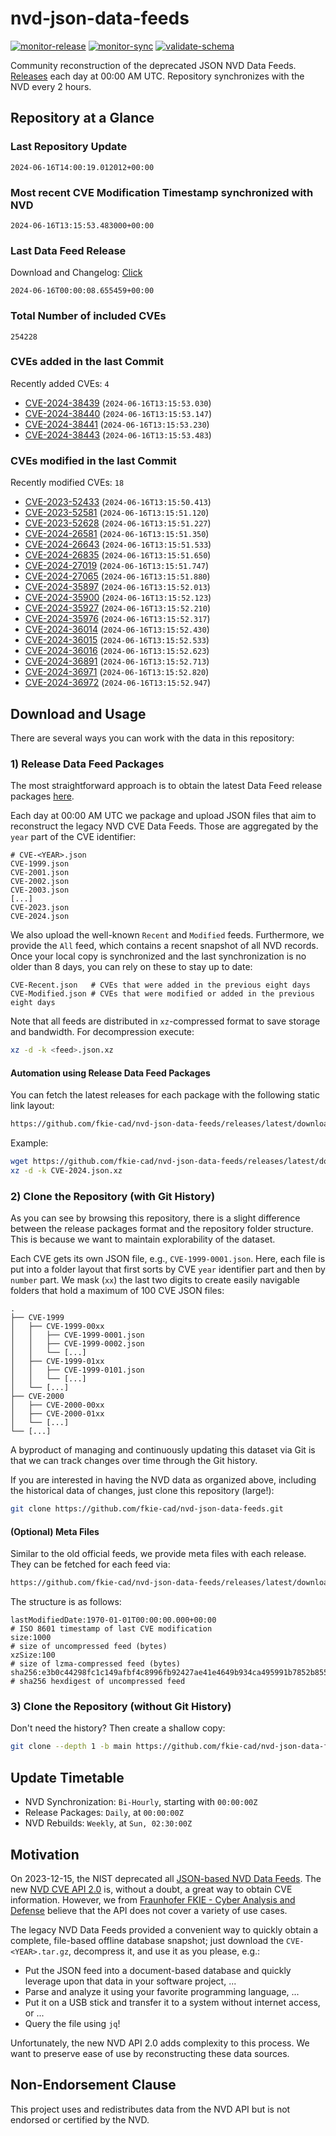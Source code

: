 # nvd-json-data-feeds

[![monitor-release](https://github.com/fkie-cad/nvd-json-data-feeds/actions/workflows/monitor_release.yml/badge.svg)](https://github.com/fkie-cad/nvd-json-data-feeds/actions/workflows/monitor_release.yml)
[![monitor-sync](https://github.com/fkie-cad/nvd-json-data-feeds/actions/workflows/monitor_sync.yml/badge.svg)](https://github.com/fkie-cad/nvd-json-data-feeds/actions/workflows/monitor_sync.yml)
[![validate-schema](https://github.com/fkie-cad/nvd-json-data-feeds/actions/workflows/validate_schema.yml/badge.svg)](https://github.com/fkie-cad/nvd-json-data-feeds/actions/workflows/validate_schema.yml)

Community reconstruction of the deprecated JSON NVD Data Feeds.
[Releases](https://github.com/fkie-cad/nvd-json-data-feeds/releases/latest) each day at 00:00 AM UTC.
Repository synchronizes with the NVD every 2 hours.

## Repository at a Glance

### Last Repository Update

```plain
2024-06-16T14:00:19.012012+00:00
```

### Most recent CVE Modification Timestamp synchronized with NVD

```plain
2024-06-16T13:15:53.483000+00:00
```

### Last Data Feed Release

Download and Changelog: [Click](https://github.com/fkie-cad/nvd-json-data-feeds/releases/latest)

```plain
2024-06-16T00:00:08.655459+00:00
```

### Total Number of included CVEs

```plain
254228
```

### CVEs added in the last Commit

Recently added CVEs: `4`

- [CVE-2024-38439](CVE-2024/CVE-2024-384xx/CVE-2024-38439.json) (`2024-06-16T13:15:53.030`)
- [CVE-2024-38440](CVE-2024/CVE-2024-384xx/CVE-2024-38440.json) (`2024-06-16T13:15:53.147`)
- [CVE-2024-38441](CVE-2024/CVE-2024-384xx/CVE-2024-38441.json) (`2024-06-16T13:15:53.230`)
- [CVE-2024-38443](CVE-2024/CVE-2024-384xx/CVE-2024-38443.json) (`2024-06-16T13:15:53.483`)


### CVEs modified in the last Commit

Recently modified CVEs: `18`

- [CVE-2023-52433](CVE-2023/CVE-2023-524xx/CVE-2023-52433.json) (`2024-06-16T13:15:50.413`)
- [CVE-2023-52581](CVE-2023/CVE-2023-525xx/CVE-2023-52581.json) (`2024-06-16T13:15:51.120`)
- [CVE-2023-52628](CVE-2023/CVE-2023-526xx/CVE-2023-52628.json) (`2024-06-16T13:15:51.227`)
- [CVE-2024-26581](CVE-2024/CVE-2024-265xx/CVE-2024-26581.json) (`2024-06-16T13:15:51.350`)
- [CVE-2024-26643](CVE-2024/CVE-2024-266xx/CVE-2024-26643.json) (`2024-06-16T13:15:51.533`)
- [CVE-2024-26835](CVE-2024/CVE-2024-268xx/CVE-2024-26835.json) (`2024-06-16T13:15:51.650`)
- [CVE-2024-27019](CVE-2024/CVE-2024-270xx/CVE-2024-27019.json) (`2024-06-16T13:15:51.747`)
- [CVE-2024-27065](CVE-2024/CVE-2024-270xx/CVE-2024-27065.json) (`2024-06-16T13:15:51.880`)
- [CVE-2024-35897](CVE-2024/CVE-2024-358xx/CVE-2024-35897.json) (`2024-06-16T13:15:52.013`)
- [CVE-2024-35900](CVE-2024/CVE-2024-359xx/CVE-2024-35900.json) (`2024-06-16T13:15:52.123`)
- [CVE-2024-35927](CVE-2024/CVE-2024-359xx/CVE-2024-35927.json) (`2024-06-16T13:15:52.210`)
- [CVE-2024-35976](CVE-2024/CVE-2024-359xx/CVE-2024-35976.json) (`2024-06-16T13:15:52.317`)
- [CVE-2024-36014](CVE-2024/CVE-2024-360xx/CVE-2024-36014.json) (`2024-06-16T13:15:52.430`)
- [CVE-2024-36015](CVE-2024/CVE-2024-360xx/CVE-2024-36015.json) (`2024-06-16T13:15:52.533`)
- [CVE-2024-36016](CVE-2024/CVE-2024-360xx/CVE-2024-36016.json) (`2024-06-16T13:15:52.623`)
- [CVE-2024-36891](CVE-2024/CVE-2024-368xx/CVE-2024-36891.json) (`2024-06-16T13:15:52.713`)
- [CVE-2024-36971](CVE-2024/CVE-2024-369xx/CVE-2024-36971.json) (`2024-06-16T13:15:52.820`)
- [CVE-2024-36972](CVE-2024/CVE-2024-369xx/CVE-2024-36972.json) (`2024-06-16T13:15:52.947`)


## Download and Usage

There are several ways you can work with the data in this repository:

### 1) Release Data Feed Packages

The most straightforward approach is to obtain the latest Data Feed release packages [here](https://github.com/fkie-cad/nvd-json-data-feeds/releases/latest).

Each day at 00:00 AM UTC we package and upload JSON files that aim to reconstruct the legacy NVD CVE Data Feeds.
Those are aggregated by the `year` part of the CVE identifier:

```
# CVE-<YEAR>.json
CVE-1999.json
CVE-2001.json
CVE-2002.json
CVE-2003.json
[...]
CVE-2023.json
CVE-2024.json
```

We also upload the well-known `Recent` and `Modified` feeds.
Furthermore, we provide the `All` feed, which contains a recent snapshot of all NVD records.
Once your local copy is synchronized and the last synchronization is no older than 8 days, you can rely on these to stay up to date:

```plain
CVE-Recent.json   # CVEs that were added in the previous eight days
CVE-Modified.json # CVEs that were modified or added in the previous eight days
```

Note that all feeds are distributed in `xz`-compressed format to save storage and bandwidth.
For decompression execute:

```sh
xz -d -k <feed>.json.xz
```

#### Automation using Release Data Feed Packages

You can fetch the latest releases for each package with the following static link layout:

```sh
https://github.com/fkie-cad/nvd-json-data-feeds/releases/latest/download/CVE-<YEAR>.json.xz
```

Example:

```sh
wget https://github.com/fkie-cad/nvd-json-data-feeds/releases/latest/download/CVE-2024.json.xz
xz -d -k CVE-2024.json.xz
```

### 2) Clone the Repository (with Git History)

As you can see by browsing this repository, there is a slight difference between the release packages format and the repository folder structure.
This is because we want to maintain explorability of the dataset.

Each CVE gets its own JSON file, e.g., `CVE-1999-0001.json`.
Here, each file is put into a folder layout that first sorts by CVE `year` identifier part and then by `number` part.
We mask (`xx`) the last two digits to create easily navigable folders that hold a maximum of 100 CVE JSON files:

```plain
.
├── CVE-1999
│   ├── CVE-1999-00xx
│   │   ├── CVE-1999-0001.json
│   │   ├── CVE-1999-0002.json
│   │   └── [...]
│   ├── CVE-1999-01xx
│   │   ├── CVE-1999-0101.json
│   │   └── [...]
│   └── [...]
├── CVE-2000
│   ├── CVE-2000-00xx
│   ├── CVE-2000-01xx
│   └── [...]
└── [...]
```

A byproduct of managing and continuously updating this dataset via Git is that we can track changes over time through the Git history.

If you are interested in having the NVD data as organized above, including the historical data of changes, just clone this repository (large!):

```sh
git clone https://github.com/fkie-cad/nvd-json-data-feeds.git
```

#### (Optional) Meta Files

Similar to the old official feeds, we provide meta files with each release. They can be fetched for each feed via:

```sh
https://github.com/fkie-cad/nvd-json-data-feeds/releases/latest/download/CVE-<YEAR>.meta
```

The structure is as follows:

```plain
lastModifiedDate:1970-01-01T00:00:00.000+00:00                          # ISO 8601 timestamp of last CVE modification
size:1000                                                               # size of uncompressed feed (bytes)
xzSize:100                                                              # size of lzma-compressed feed (bytes)
sha256:e3b0c44298fc1c149afbf4c8996fb92427ae41e4649b934ca495991b7852b855 # sha256 hexdigest of uncompressed feed
```

### 3) Clone the Repository (without Git History)

Don't need the history? Then create a shallow copy:

```sh
git clone --depth 1 -b main https://github.com/fkie-cad/nvd-json-data-feeds.git
```


## Update Timetable

* NVD Synchronization: `Bi-Hourly`, starting with `00:00:00Z`
* Release Packages: `Daily`, at `00:00:00Z`
* NVD Rebuilds: `Weekly`, at `Sun, 02:30:00Z`


## Motivation

On 2023-12-15, the NIST deprecated all [JSON-based NVD Data Feeds](https://nvd.nist.gov/vuln/data-feeds#divRetirementBanner-1).
The new [NVD CVE API 2.0](https://nvd.nist.gov/developers/vulnerabilities) is, without a doubt, a great way to obtain CVE information.
However, we from [Fraunhofer FKIE - Cyber Analysis and Defense](https://www.fkie.fraunhofer.de/en/departments/cad.html) believe that the API does not cover a variety of use cases.

The legacy NVD Data Feeds provided a convenient way to quickly obtain a complete, file-based offline database snapshot; just download the `CVE-<YEAR>.tar.gz`, decompress it, and use it as you please, e.g.:

- Put the JSON feed into a document-based database and quickly leverage upon that data in your software project, ...
- Parse and analyze it using your favorite programming language, ...
- Put it on a USB stick and transfer it to a system without internet access, or ...
- Query the file using `jq`!

Unfortunately, the new NVD API 2.0 adds complexity to this process.
We want to preserve ease of use by reconstructing these data sources.

## Non-Endorsement Clause

This project uses and redistributes data from the NVD API but is not endorsed or certified by the NVD.